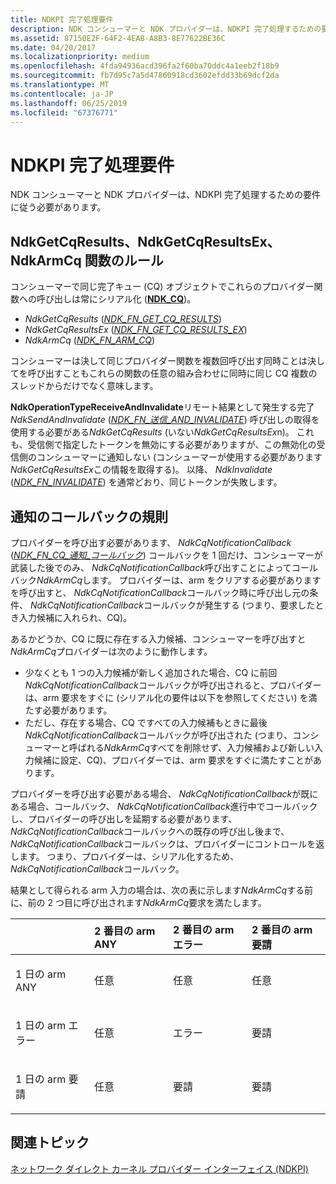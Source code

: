 ```yaml
---
title: NDKPI 完了処理要件
description: NDK コンシューマーと NDK プロバイダーは、NDKPI 完了処理するための要件に従う必要があります。
ms.assetid: 87150E2F-64F2-4EAB-A8B3-8E77622BE36C
ms.date: 04/20/2017
ms.localizationpriority: medium
ms.openlocfilehash: 4fda94936acd396fa2f60ba70ddc4a1eeb2f18b9
ms.sourcegitcommit: fb7d95c7a5d47860918cd3602efdd33b69dcf2da
ms.translationtype: MT
ms.contentlocale: ja-JP
ms.lasthandoff: 06/25/2019
ms.locfileid: "67376771"
---
```

# <a name="ndkpi-completion-handling-requirements"></a>NDKPI 完了処理要件


NDK コンシューマーと NDK プロバイダーは、NDKPI 完了処理するための要件に従う必要があります。

## <a name="the-rules-for-ndkgetcqresults-ndkgetcqresultsex-and-ndkarmcq-functions"></a>NdkGetCqResults、NdkGetCqResultsEx、NdkArmCq 関数のルール


コンシューマーで同じ完了キュー (CQ) オブジェクトでこれらのプロバイダー関数への呼び出しは常にシリアル化 ([**NDK\_CQ**](https://docs.microsoft.com/windows-hardware/drivers/ddi/content/ndkpi/ns-ndkpi-_ndk_cq))。

-   *NdkGetCqResults* ([*NDK\_FN\_GET\_CQ\_RESULTS*](https://docs.microsoft.com/windows-hardware/drivers/ddi/content/ndkpi/nc-ndkpi-ndk_fn_get_cq_results))
-   *NdkGetCqResultsEx* ([*NDK\_FN\_GET\_CQ\_RESULTS\_EX*](https://docs.microsoft.com/windows-hardware/drivers/ddi/content/ndkpi/nc-ndkpi-ndk_fn_get_cq_results_ex))
-   *NdkArmCq* ([*NDK\_FN\_ARM\_CQ*](https://docs.microsoft.com/windows-hardware/drivers/ddi/content/ndkpi/nc-ndkpi-ndk_fn_arm_cq))

コンシューマーは決して同じプロバイダー関数を複数回呼び出す同時ことは決してを呼び出すこともこれらの関数の任意の組み合わせに同時に同じ CQ 複数のスレッドからだけでなく意味します。

**NdkOperationTypeReceiveAndInvalidate**リモート結果として発生する完了*NdkSendAndInvalidate* ([*NDK\_FN\_送信\_AND\_INVALIDATE*](https://docs.microsoft.com/windows-hardware/drivers/ddi/content/ndkpi/nc-ndkpi-ndk_fn_send_and_invalidate)) 呼び出しの取得を使用する必要がある*NdkGetCqResults* (いない*NdkGetCqResultsEx*n)。 これも、受信側で指定したトークンを無効にする必要がありますが、この無効化の受信側のコンシューマーに通知しない (コンシューマーが使用する必要があります*NdkGetCqResultsEx*この情報を取得する)。 以降、 *NdkInvalidate* ([*NDK\_FN\_INVALIDATE*](https://docs.microsoft.com/windows-hardware/drivers/ddi/content/ndkpi/nc-ndkpi-ndk_fn_invalidate)) を通常どおり、同じトークンが失敗します。

## <a name="the-rules-for-notification-callbacks"></a>通知のコールバックの規則


プロバイダーを呼び出す必要があります、 *NdkCqNotificationCallback* ([*NDK\_FN\_CQ\_通知\_コールバック*](https://docs.microsoft.com/windows-hardware/drivers/ddi/content/ndkpi/nc-ndkpi-ndk_fn_cq_notification_callback)) コールバックを 1 回だけ、コンシューマーが武装した後でのみ、 *NdkCqNotificationCallback*呼び出すことによってコールバック*NdkArmCq*します。 プロバイダーは、arm をクリアする必要がありますを呼び出すと、 *NdkCqNotificationCallback*コールバック時に呼び出し元の条件、 *NdkCqNotificationCallback*コールバックが発生する (つまり、要求したとき入力候補に入れられ、CQ)。

あるかどうか、CQ に既に存在する入力候補、コンシューマーを呼び出すと*NdkArmCq*プロバイダーは次のように動作します。

-   少なくとも 1 つの入力候補が新しく追加された場合、CQ に前回*NdkCqNotificationCallback*コールバックが呼び出されると、プロバイダーは、arm 要求をすぐに (シリアル化の要件は以下を参照してください) を満たす必要があります。
-   ただし、存在する場合、CQ ですべての入力候補もときに最後*NdkCqNotificationCallback*コールバックが呼び出された (つまり、コンシューマーと呼ばれる*NdkArmCq*すべてを削除せず、入力候補および新しい入力候補に設定、CQ)、プロバイダーでは、arm 要求をすぐに満たすことがあります。

プロバイダーを呼び出す必要がある場合、 *NdkCqNotificationCallback*が既にある場合、コールバック、 *NdkCqNotificationCallback*進行中でコールバックし、プロバイダーの呼び出しを延期する必要があります、*NdkCqNotificationCallback*コールバックへの既存の呼び出し後まで、 *NdkCqNotificationCallback*コールバックは、プロバイダーにコントロールを返します。 つまり、プロバイダーは、シリアル化するため、 *NdkCqNotificationCallback*コールバック。

結果として得られる arm 入力の場合は、次の表に示します*NdkArmCq*する前に、前の 2 つ目に呼び出されます*NdkArmCq*要求を満たします。

<table>
<colgroup>
<col width="25%" />
<col width="25%" />
<col width="25%" />
<col width="25%" />
</colgroup>
<thead>
<tr class="header">
<th align="left"></th>
<th align="left">2 番目の arm ANY</th>
<th align="left">2 番目の arm エラー</th>
<th align="left">2 番目の arm 要請</th>
</tr>
</thead>
<tbody>
<tr class="odd">
<td align="left"><p>1 日の arm ANY</p></td>
<td align="left"><p>任意</p></td>
<td align="left"><p>任意</p></td>
<td align="left"><p>任意</p></td>
</tr>
<tr class="even">
<td align="left"><p>1 日の arm エラー</p></td>
<td align="left"><p>任意</p></td>
<td align="left"><p>エラー</p></td>
<td align="left"><p>要請</p></td>
</tr>
<tr class="odd">
<td align="left"><p>1 日の arm 要請</p></td>
<td align="left"><p>任意</p></td>
<td align="left"><p>要請</p></td>
<td align="left"><p>要請</p></td>
</tr>
</tbody>
</table>

 

## <a name="related-topics"></a>関連トピック


[ネットワーク ダイレクト カーネル プロバイダー インターフェイス (NDKPI)](network-direct-kernel-programming-interface--ndkpi-.md)

 

 







